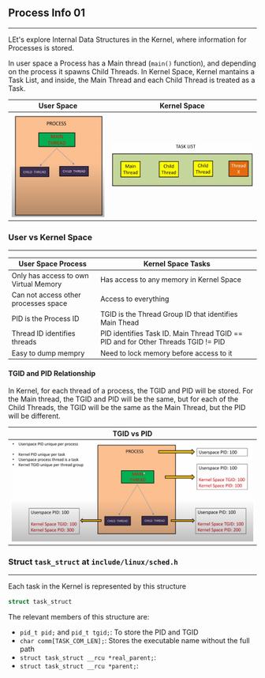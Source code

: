 ## Process Info 01
---

LEt's explore Internal Data Structures in the Kernel, where information for Processes is stored.

In user space a Process has a Main thread (`main()` function), and depending on the process it spawns Child Threads. In Kernel Space, Kernel mantains a Task List, and inside, the Main Thread and each Child Thread is treated as a Task.

| User Space | Kernel Space |
|-|-|
| ![Alt text](Images/UserSpace.PNG?raw=true "User Space") | ![Alt text](Images/KernelSpace.PNG?raw=true "Kernel Space") |



### User vs Kernel Space
---

| User Space Process | Kernel Space Tasks |
|-|-|
| Only has access to own Virtual Memory | Has access to any memory in Kernel Space |
| Can not access other processes space | Access to everything |
| PID is the Process ID | TGID is the Thread Group ID that identifies Main Thead |
| Thread ID identifies threads | PID identifies Task ID. Main Thread TGID == PID and for Other Threads TGID != PID |
| Easy to dump mempry | Need to lock memory before access to it |

#### TGID and PID Relationship

In Kernel, for each thread of a process, the TGID and PID will be stored. For the Main thread, the TGID and PID will be the same, but for each of the Child Threads, the TGID will be the same as the Main Thread, but the PID will be different.

| TGID vs PID |
|-|
| ![Alt text](Images/TGIDandPID.png?raw=true "TGID and PID Relationship") |

### Struct `task_struct` at `include/linux/sched.h`
---
Each task in the Kernel is represented by this structure
```c
struct task_struct
```
The relevant members of this structure are:

- `pid_t pid;` and `pid_t tgid;`: To store the PID and TGID
- `char comm[TASK_COM_LEN];`: Stores the executable name without the full path
- `struct task_struct __rcu *real_parent;`:
- `struct task_struct __rcu *parent;`: 



















